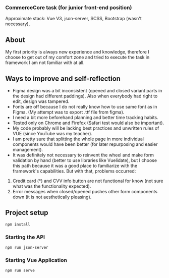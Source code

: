 ### CommerceCore task (for junior front-end position)
 Approximate stack: Vue V3, json-server, SCSS, Bootstrap (wasn't necessary),
 
## About
My first priority is always new experience and knowledge, therefore I choose to get out of my comfort zone and tried to execute the task in framework I am not familiar with at all.

## Ways to improve and self-reflection
 * Figma design was a bit inconsistent (opened and closed variant parts in the design had different paddings). Also when everybody had right to edit, design was tampered.
 * Fonts are off because I do not really know how to use same font as in Figma. (My attempt was to export .ttf file from figma).
 * I need a bit more beforehand planning and better time tracking habits.
 * Tested only on Chrome and Firefox (Safari test would also be important).  
 * My code probably will be lacking best practices and unwritten rules of VUE (since YouTube was my teacher). 
 * I am pretty sure that splitting the whole page in more individual components would have been better (for later repurposing and easier management).
 * It was definitely not necessary to reinvent the wheel and make form validation by hand (better to use libraries like Vuelidate), but I choose this path because it was a good place to familiarize with the framework's capabilities. But with that, problems occurred: 
1. Credit card (*) and CVV info button are not functional for know (not sure what was the functionality expected). 
2. Error messages when closed/opened pushes other form components down (it is not aesthetically pleasing).

  

## Project setup
```
npm install
```

### Starting the API
```
npm run json-server
```

### Starting Vue Application
```
npm run serve
```

